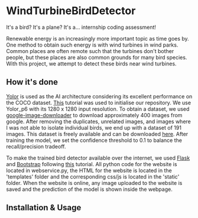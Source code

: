 # WindTurbineBirdDetector
It's a bird? It's a plane? It's a... internship coding assessment!

Renewable energy is an increasingly more important topic as time goes by. One method to obtain such energy is with wind turbines in wind parks. Common places are often remote such that the turbines don't bother people, but these places are also common grounds for many bird species. With this project, we attempt to detect these birds near wind turbines.

## How it's done
[Yolor](https://arxiv.org/abs/2105.04206) is used as the AI architecture considering its excellent performance on the COCO dataset. [This](https://blog.roboflow.com/train-yolor-on-a-custom-dataset/) tutorial was used to initialise our repository. We use Yolor_p6 with its 1280 x 1280 input resolution. To obtain a dataset, we used [google-image-downloader](https://github.com/Joeclinton1/google-images-download.git) to download approximately 400 images from google. After removing the duplicates, unrelated images, and images where I was not able to isolate individual birds, we end up with a dataset of 191 images. This dataset is freely available and can be downloaded [here](https://app.roboflow.com/wightslayer/wind-turbine-bird-detection). After training the model, we set the confidence threshold to 0.1 to balance the recall/precision tradeoff.

To make the trained bird detector available over the internet, we used [Flask](https://flask.palletsprojects.com/en/1.0.x/) and [Bootstrap](https://getbootstrap.com/) following [this](https://www.youtube.com/watch?v=BUh76-xD5qU&t=2149s) tutorial. All python code for the website is located in webservice.py, the HTML for the website is located in the 'templates' folder and the corresponding css/js is located in the 'static' folder. When the website is online, any image uploaded to the website is saved and the prediction of the model is shown inside the webpage.

## Installation & Usage
